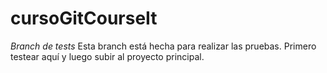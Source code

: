 # cursoGitCourseIt

_Branch de tests_
Esta branch está hecha para realizar las pruebas. Primero testear aquí y luego subir al proyecto principal.
